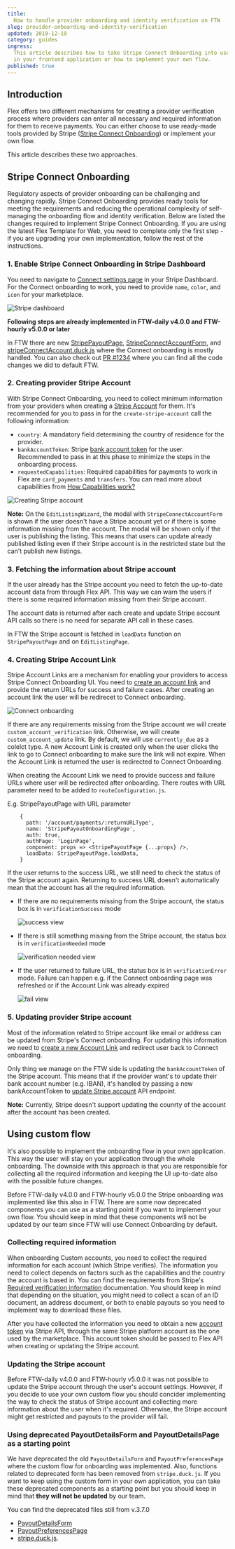```yaml
---
title:
  How to handle provider onboarding and identity verification on FTW
slug: provider-onboarding-and-identity-verification
updated: 2019-12-19
category: guides
ingress:
  This article describes how to take Stripe Connect Onboarding into use
  in your frontend application or how to implement your own flow.
published: true
---
```


## Introduction

Flex offers two different mechanisms for creating a provider
verification process where providers can enter all necessary and
required information for them to receive payments. You can either choose
to use ready-made tools provided by Stripe
([Stripe Connect Onboarding](https://stripe.com/en-fi/connect/onboarding))
or implement your own flow.

This article describes these two approaches.

## Stripe Connect Onboarding

Regulatory aspects of provider onboarding can be challenging and
changing rapidly. Stripe Connect Onboarding provides ready tools for
meeting the requirements and reducing the operational complexity of
self-managing the onboarding flow and identity verification. Below are
listed the changes required to implement Stripe Connect Onboarding. If
you are using the latest Flex Template for Web, you need to complete
only the first step - if you are upgrading your own implementation,
follow the rest of the instructions.

### 1. Enable Stripe Connect Onboarding in Stripe Dashboard

You need to navigate to
[Connect settings page](https://dashboard.stripe.com/account/applications/settings)
in your Stripe Dashboard. For the Connect onboarding to work, you need
to provide `name`, `color`, and `icon` for your marketplace.

![Stripe dashboard](stripeDashboard.png)

**Following steps are already implemented in FTW-daily v4.0.0 and
FTW-hourly v5.0.0 or later**

In FTW there are new
[StripePayoutPage](https://github.com/sharetribe/ftw-daily/tree/master/src/containers/StripePayoutPage),
[StripeConnectAccountForm](https://github.com/sharetribe/ftw-daily/tree/master/src/forms/StripeConnectAccountForm),
and
[stripeConnectAccount.duck.js](https://github.com/sharetribe/ftw-daily/tree/master/src/ducks/stripeConnectAccount.duck.js)
where the Connect onboarding is mostly handled. You can also check out
[PR #1234](https://github.com/sharetribe/ftw-daily/pull/1234) where you
can find all the code changes we did to default FTW.

### 2. Creating provider Stripe Account

With Stripe Connect Onboarding, you need to collect minimum information
from your providers when creating a
[Stripe Account](https://www.sharetribe.com/api-reference/marketplace.html#create-stripe-account)
for them. It's recommended for you to pass in for the
`create-stripe-account` call the following information:

- `country`: A mandatory field determining the country of residence for
  the provider.
- `bankAccountToken`: Stripe
  [bank account token](https://stripe.com/docs/api#create_bank_account_token)
  for the user. Recommended to pass in at this phase to minimize the
  steps in the onboarding process.
- `requestedCapabilities`: Required capabilities for payments to work in
  Flex are `card_payments` and `transfers`. You can read more about
  capabilities from
  [How Capabilities work?](/background/how-capabilities-work/)

![Creating Stripe account](stripePayoutForm.png)

**Note:** On the `EditListingWizard`, the modal with
`StripeConnectAccountForm` is shown if the user doesn't have a Stripe
account yet or if there is some information missing from the account.
The modal will be shown only if the user is publishing the listing. This
means that users can update already published listing even if their
Stripe account is in the restricted state but the can't publish new
listings.

### 3. Fetching the information about Stripe account

If the user already has the Stripe account you need to fetch the
up-to-date account data from through Flex API. This way we can warn the
users if there is some required information missing from their Stripe
account.

The account data is returned after each create and update Stripe account
API calls so there is no need for separate API call in these cases.

In FTW the Stripe account is fetched in `loadData` function on
`StripePayoutPage` and on `EditListingPage`.

### 4. Creating Stripe Account Link

Stripe Account Links are a mechanism for enabling your providers to
access Stripe Connect Onboarding UI. You need to
[create an account link](https://www.sharetribe.com/api-reference/marketplace.html#create-stripe-account-link)
and provide the return URLs for success and failure cases. After
creating an account link the user will be redirecet to Connect
onboarding.

![Connect onboarding](connectOnboarding.png)

If there are any requirements missing from the Stripe account we will
create `custom_account_verification` link. Otherwise, we will create
`custom_account_update` link. By default, we will use `currently_due` as
a colelct type. A new Account Link is created only when the user clicks
the link to go to Connect onboarding to make sure the link will not
expire. When the Account Link is returned the user is redirected to
Connect Onboarding.

When creating the Account Link we need to provide success and failure
URLs where user will be redirected after onboarding. There routes with
URL parameter need to be added to `routeConfiguration.js`.

E.g. StripePayoutPage with URL parameter

```
    {
      path: '/account/payments/:returnURLType',
      name: 'StripePayoutOnboardingPage',
      auth: true,
      authPage: 'LoginPage',
      component: props => <StripePayoutPage {...props} />,
      loadData: StripePayoutPage.loadData,
    }
```

If the user returns to the success URL, we still need to check the
status of the Stripe account again. Returning to success URL doesn't
automatically mean that the account has all the required information.

- If there are no requirements missing from the Stripe account, the
  status box is in `verificationSuccess` mode

  ![success view](verificationSuccess.png)

- If there is still something missing from the Stripe account, the
  status box is in `verificationNeeded` mode

  ![verification needed view](verificationNeeded.png)

- If the user returned to failure URL, the status box is in
  `verificationError` mode. Failure can happen e.g. if the Connect
  onboarding page was refreshed or if the Account Link was already
  expired

  ![fail view](verificationFailed.png)

### 5. Updating provider Stripe account

Most of the information related to Stripe account like email or address
can be updated from Stripe's Connect onboarding. For updating this
information we need to
[create a new Account Link](https://www.sharetribe.com/api-reference/marketplace.html#create-stripe-account-link)
and redirect user back to Connect onboarding.

Only thing we manage on the FTW side is updating the `bankAccountToken`
of the Stripe account. This means that if the provider want's to update
their bank account number (e.g. IBAN), it's handled by passing a new
bankAccountToken to
[update Stripe account](https://www.sharetribe.com/api-reference/marketplace.html#update-stripe-account)
API endpoint.

**Note:** Currently, Stripe doesn't support updating the counrty of the
account after the account has been created.

## Using custom flow

It's also possible to implement the onboarding flow in your own
application. This way the user will stay on your application through the
whole onboarding. The downside with this approach is that you are
responsible for collecting all the required information and keeping the
UI up-to-date also with the possible future changes.

Before FTW-daily v4.0.0 and FTW-hourly v5.0.0 the Stripe onboarding was
implemented like this also in FTW. There are some now deprecated
components you can use as a starting point if you want to implement your
own flow. You should keep in mind that these components will not be
updated by our team since FTW will use Connect Onboarding by default.

### Collecting required information

When onboarding Custom accounts, you need to collect the required
information for each account (which Stripe verifies). The information
you need to collect depends on factors such as the capabilities and the
country the account is based in. You can find the requirements from
Stripe's
[Required verification information](https://stripe.com/docs/connect/required-verification-information)
documentation. You should keep in mind that depending on the situation,
you might need to collect a scan of an ID document, an address document,
or both to enable payouts so you need to implement way to download these
files.

After you have collected the information you need to obtain a new
[account token](https://stripe.com/docs/connect/account-tokens) via
Stripe API, through the same Stripe platform account as the one used by
the marketplace. This account token should be passed to Flex API when
creating or updating the Stripe account.

### Updating the Stripe account

Before FTW-daily v4.0.0 and FTW-hourly v5.0.0 it was not possible to
update the Stripe account through the user's account settings. However,
if you decide to use your own custom flow you should concider
implementing the way to check the status of Stripe account and
collecting more information about the user when it's required.
Otherwise, the Stripe account might get restricted and payouts to the
provider will fail.

### Using deprecated PayoutDetailsForm and PayoutDetailsPage as a starting point

We have deprecated the old `PayoutDetailsForm` and
`PayoutPreferencesPage` where the custom flow for onboarding was
implemented. Also, functions related to deprecated form has been removed
from `stripe.duck.js`. If you want to keep using the custom form in your
own application, you can take these deprecated components as a starting
point but you should keep in mind that **they will not be updated** by
our team.

You can find the deprecated files still from v.3.7.0

- [PayoutDetailsForm](https://github.com/sharetribe/ftw-daily/tree/v3.7.0/src/forms/PayoutDetailsForm)
- [PayoutPreferencesPage](https://github.com/sharetribe/ftw-daily/tree/v3.7.0/src/containers/PayoutPreferencesPage)
- [stripe.duck.js](https://github.com/sharetribe/ftw-daily/blob/v3.7.0/src/ducks/stripe.duck.js).
